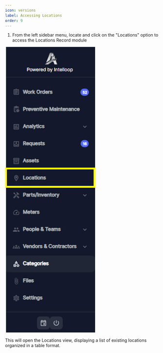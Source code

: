 ```yaml
---
icon: versions
label: Accessing Locations
order: 9
---
```


1. From the left sidebar menu, locate and click on the "Locations" option to access the Locations Record module

![](../static/img/image53.jpeg)

This will open the Locations view, displaying a list of existing locations organized in a table format.
